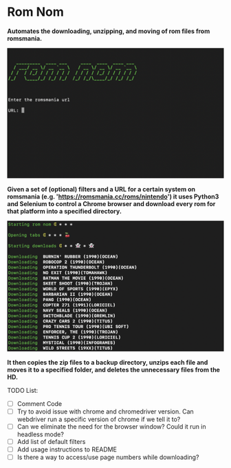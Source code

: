 # Rom Nom

**Automates the downloading, unzipping, and moving of rom files from romsmania.**

![rom nom title screen](https://github.com/LenWinkler/Rom-nom/blob/master/screens/1.png)

**Given a set of (optional) filters and a URL for a certain system on romsmania (e.g. 'https://romsmania.cc/roms/nintendo') it 
uses Python3 and Selenium to control a Chrome browser and download every rom for that platform
into a specified directory.**

![rom nom downloading](https://github.com/LenWinkler/Rom-nom/blob/master/screens/2.png)

**It then copies the zip files to a backup directory, unzips each file and moves it to a
specified folder, and deletes the unnecessary files from the HD.**


TODO List:
- [ ] Comment Code
- [ ] Try to avoid issue with chrome and chromedriver version. Can webdriver run a
specific version of chrome if we tell it to?
- [ ] Can we eliminate the need for the browser window? Could it run in headless mode?
- [ ] Add list of default filters
- [ ] Add usage instructions to README
- [ ] Is there a way to access/use page numbers while downloading?
